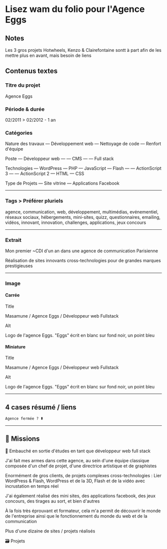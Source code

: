 # Lisez wam du folio pour l'Agence Eggs

## Notes

Les 3 gros projets Hotwheels, Kenzo & Clairefontaine sontt à part afin de les mettre plus en avant, mais besoin de liens

## Contenus textes

### Titre du projet

Agence Eggs

### Période & durée

02/2011 > 02/2012 - 1 an

### Catégories

Nature des travaux
— Développement web
— Nettoyage de code
— Renfort d'équipe

Poste
— Développeur web
— — CMS
— — Full stack

Technologies
— WordPress
— PHP
— JavaScript
— Flash
— — ActionScript 3
— — ActionScript 2
— HTML
— CSS

Type de Projets
— Site vitrine
— Applications Facebook

---

### Tags > Préférer pluriels

agence, communication, web, développement, multimédias, evénementiel, réseaux sociaux, hébergements, mini-sites, quizz, questionnaires, emailing, vidéos, innovant, innovation, challenges, applications, jeux concours

---

### Extrait

Mon premier ~CDI d'un an dans une agence de communication Parisienne

Réalisation de sites innovants cross-technologies pour de grandes marques prestigieuses

---

### Image

#### Carrée

Title

Masamune / Agence Eggs / Développeur web Fullstack

Alt

Logo de l'agence Eggs. "Eggs" écrit en blanc sur fond noir, un point bleu

#### Miniature

Title

Masamune / Agence Eggs / Développeur web Fullstack

Alt

Logo de l'agence Eggs. "Eggs" écrit en blanc sur fond noir, un point bleu

---

## 4 cases résumé / liens

```html
Agence fermée ? ⚰️
```

---

## 🎯 Missions

👔 Embauché en sortie d'études en tant que développeur web full stack

J'ai fait mes armes dans cette agence, au sein d'une équipe classique composée d'un chef de projet, d'une directrice artistique et de graphistes

Enormément de gros clients, de projets complexes cross-technologies : Lier WordPress & Flash, WordPress et de la 3D, Flash et de la vidéo avec incrustation en temps réel

J'ai également réalisé des mini sites, des applications facebook, des jeux concours, des tirages au sort, et bien d'autres

À la fois très éprouvant et formateur, cela m'a permit de découvrir le monde de l'entreprise ainsi que le fonctionnement du monde du web et de la communication

Plus d'une dizaine de sites / projets réalisés

🗃️ Projets
